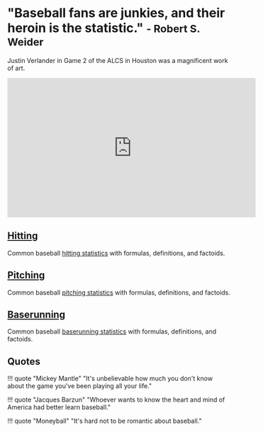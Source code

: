 # "Baseball fans are junkies, and their heroin is the statistic." <small>- Robert S. Weider</small>

Justin Verlander in Game 2 of the ALCS in Houston was a magnificent work of art.

<iframe width="560" height="315" src="https://www.youtube.com/embed/_Xb3FNEQ1o0?rel=0&amp;showinfo=0" frameborder="0" allowfullscreen></iframe>

## [Hitting](/hitting/avg/)

Common baseball [hitting statistics](/hitting/avg/) with formulas, definitions, and factoids.

## [Pitching](/pitching/era/)

Common baseball [pitching statistics](/pitching/era/) with formulas, definitions, and factoids.

## [Baserunning](/baserunning/sbp/)

Common baseball [baserunning statistics](/baserunning/sbp/) with formulas, definitions, and factoids.

## Quotes

!!! quote "Mickey Mantle"
    "It's unbelievable how much you don't know about the game you've been playing all your life."

!!! quote "Jacques Barzun"
    "Whoever wants to know the heart and mind of America had better learn baseball."

!!! quote "Moneyball"
    "It's hard not to be romantic about baseball."
